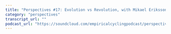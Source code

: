 ```yaml
---
title: "Perspectives #17: Evolution vs Revolution, with Mikael Eriksson"
category: "perspectives"
transcript_url: ""
podcast_url: "https://soundcloud.com/empiricalcyclingpodcast/perspectives-17-evolution-vs-revolution-with-mikael-eriksson"
---
```

